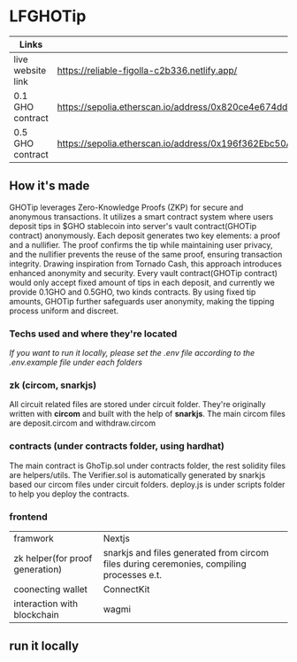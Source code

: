 # LFGHOTip

|Links||
|--|--|
|live website link|https://reliable-figolla-c2b336.netlify.app/|
|0.1 GHO contract|https://sepolia.etherscan.io/address/0x820ce4e674ddc611ee2827f21faa6c9df6bb490b|
|0.5 GHO contract|https://sepolia.etherscan.io/address/0x196f362Ebc50A4e166BD8cBB88De3BE3d1851d76|

## How it's made
GHOTip leverages Zero-Knowledge Proofs (ZKP) for secure and anonymous transactions. It utilizes a smart contract system where users deposit tips in $GHO stablecoin into server's vault contract(GHOTip contract) anonymously. Each deposit generates two key elements: a proof and a nullifier. The proof confirms the tip while maintaining user privacy, and the nullifier prevents the reuse of the same proof, ensuring transaction integrity. Drawing inspiration from Tornado Cash, this approach introduces enhanced anonymity and security. Every vault contract(GHOTip contract) would only accept fixed amount of tips in each deposit, and currently we provide 0.1GHO and 0.5GHO, two kinds contracts. By using fixed tip amounts, GHOTip further safeguards user anonymity, making the tipping process uniform and discreet.

### Techs used and where they're located
*If you want to run it locally, please set the .env file according to the .env.example file under each folders*

### zk (circom, snarkjs)
All circuit related files are stored under circuit folder. 
They're originally written with **circom** and built with the help of **snarkjs**.
The main circom files are deposit.circom and withdraw.circom 

### contracts (under contracts folder, using hardhat)
The main contract is GhoTip.sol under contracts folder, the rest solidity files are helpers/utils. 
The Verifier.sol is automatically generated by snarkjs based our circom files under circuit folders.
deploy.js is under scripts folder to help you deploy the contracts.

### frontend
|||
|--|--|
|framwork|Nextjs|
|zk helper(for proof generation)|snarkjs and files generated from circom files during ceremonies, compiling processes e.t.|
|coonecting wallet|ConnectKit|
|interaction with blockchain| wagmi|

## run it locally

